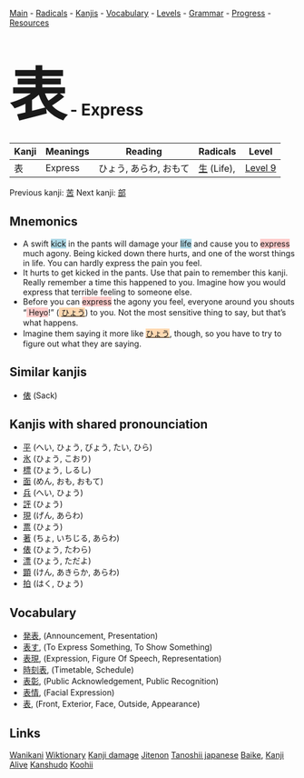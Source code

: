 <style> bigfont {font-size: 100px}</style>
[Main](../README.md) -
[Radicals](../radicals.md) -
[Kanjis](../kanjis.md) -
[Vocabulary](../vocabulary.md) -
[Levels](../levels.md) -
[Grammar](../grammar.md) - 
[Progress](../progress.md) -
[Resources](../resources.md)
# <bigfont> 表</bigfont> - Express 

| Kanji | Meanings | Reading | Radicals | Level |
| --- | --- | --- | --- | --- |
| 表 | Express | ひょう, あらわ, おもて | [生](../radicals/生.md) (Life),  | [Level 9](../levels/wk_level9.md) |

Previous kanji: [苦](苦.md) Next kanji: [部](部.md) 

## Mnemonics
 * A swift <span style="background-color:#ADD8E6"> kick</span> in the pants will damage your <span style="background-color:#ADD8E6"> life</span> and cause you to <span style="background-color:#ffcccb"> express</span> much agony. Being kicked down there hurts, and one of the worst things in life. You can hardly express the pain you feel.
* It hurts to get kicked in the pants. Use that pain to remember this kanji. Really remember a time this happened to you. Imagine how you would express that terrible feeling to someone else.
* Before you can <span style="background-color:#ffcccb"> express</span> the agony you feel, everyone around you shouts “<span style="background-color:#ffcccb"> Heyo</span>!” (<span style="background-color:#fed8b1"> [ひょう](https://jisho.org/search/ひょう)</span>) to you. Not the most sensitive thing to say, but that’s what happens.
* Imagine them saying it more like <span style="background-color:#fed8b1"> [ひょう](https://jisho.org/search/ひょう)</span>, though, so you have to try to figure out what they are saying.


## Similar kanjis
 * [俵](俵.md) (Sack)



## Kanjis with shared pronounciation
 * [平](平.md) (へい, ひょう, びょう, たい, ひら)
* [氷](氷.md) (ひょう, こおり)
* [標](標.md) (ひょう, しるし)
* [面](面.md) (めん, おも, おもて)
* [兵](兵.md) (へい, ひょう)
* [評](評.md) (ひょう)
* [現](現.md) (げん, あらわ)
* [票](票.md) (ひょう)
* [著](著.md) (ちょ, いちじる, あらわ)
* [俵](俵.md) (ひょう, たわら)
* [漂](漂.md) (ひょう, ただよ)
* [顕](顕.md) (けん, あきらか, あらわ)
* [拍](拍.md) (はく, ひょう)



## Vocabulary
 * [発表](../vocabulary/表.md), (Announcement, Presentation)
* [表す](../vocabulary/表.md), (To Express Something, To Show Something)
* [表現](../vocabulary/表.md), (Expression, Figure Of Speech, Representation)
* [時刻表](../vocabulary/表.md), (Timetable, Schedule)
* [表彰](../vocabulary/表.md), (Public Acknowledgement, Public Recognition)
* [表情](../vocabulary/表.md), (Facial Expression)
* [表](../vocabulary/表.md), (Front, Exterior, Face, Outside, Appearance)




## Links 


[Wanikani](https://www.wanikani.com/kanji/表)
[Wiktionary](https://en.wiktionary.org/wiki/表)
[Kanji damage](http://www.kanjidamage.com/kanji/search?utf8=✓&q=表)
[Jitenon](https://jitenon.com/kanji/表)
[Tanoshii japanese](https://www.tanoshiijapanese.com/dictionary/kanji.cfm?k=表)
[Baike](https://baike.baidu.com/item/表),
[Kanji Alive](https://app.kanjialive.com/表)
[Kanshudo](https://www.kanshudo.com/searchmn?q=表)
[Koohii](https://kanji.koohii.com/study/kanji/表)
